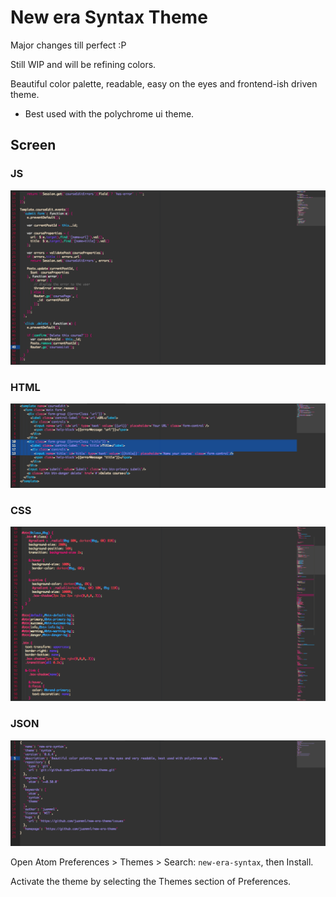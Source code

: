 # New era Syntax Theme

Major changes till perfect :P

Still WIP and will be refining colors.

Beautiful color palette, readable, easy on the eyes and frontend-ish driven theme.

* Best used with the polychrome ui theme.

## Screen

### JS
![New-era screenshot](https://raw.githubusercontent.com/juanmnl/new-era-theme/master/screenshot.png)

### HTML
![New-era screenshot](https://raw.githubusercontent.com/juanmnl/new-era-theme/master/screenshot1.png)

### CSS
![New-era screenshot](https://raw.githubusercontent.com/juanmnl/new-era-theme/master/screenshot2.png)

### JSON
![New-era screenshot](https://raw.githubusercontent.com/juanmnl/new-era-theme/master/screenshot3.png)

Open Atom Preferences > Themes > Search: `new-era-syntax`,
then Install.

Activate the theme by selecting the Themes section of Preferences.
